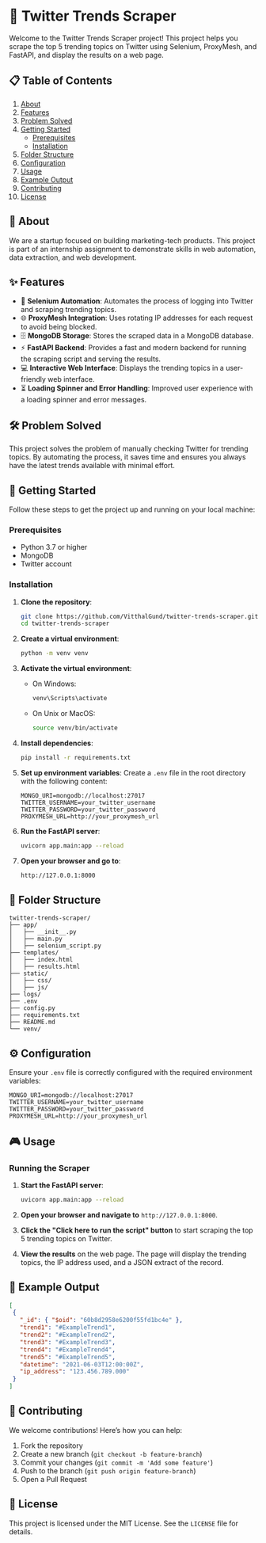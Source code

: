 # 🚀 Twitter Trends Scraper

Welcome to the Twitter Trends Scraper project! This project helps you scrape the top 5 trending topics on Twitter using Selenium, ProxyMesh, and FastAPI, and display the results on a web page.

## 📋 Table of Contents

1. [About](#-about)
2. [Features](#-features)
3. [Problem Solved](#-problem-solved)
4. [Getting Started](#-getting-started)
   - [Prerequisites](#prerequisites)
   - [Installation](#installation)
5. [Folder Structure](#-folder-structure)
6. [Configuration](#-configuration)
7. [Usage](#-usage)
8. [Example Output](#-example-output)
9. [Contributing](#-contributing)
10. [License](#-license)

## 📖 About

We are a startup focused on building marketing-tech products. This project is part of an internship assignment to demonstrate skills in web automation, data extraction, and web development.

## ✨ Features

- 🐍 **Selenium Automation**: Automates the process of logging into Twitter and scraping trending topics.
- 🌐 **ProxyMesh Integration**: Uses rotating IP addresses for each request to avoid being blocked.
- 🗄️ **MongoDB Storage**: Stores the scraped data in a MongoDB database.
- ⚡ **FastAPI Backend**: Provides a fast and modern backend for running the scraping script and serving the results.
- 💻 **Interactive Web Interface**: Displays the trending topics in a user-friendly web interface.
- ⏳ **Loading Spinner and Error Handling**: Improved user experience with a loading spinner and error messages.

## 🛠️ Problem Solved

This project solves the problem of manually checking Twitter for trending topics. By automating the process, it saves time and ensures you always have the latest trends available with minimal effort.

## 🚀 Getting Started

Follow these steps to get the project up and running on your local machine:

### Prerequisites

- Python 3.7 or higher
- MongoDB
- Twitter account

### Installation

1. **Clone the repository**:
   ```bash
   git clone https://github.com/VitthalGund/twitter-trends-scraper.git
   cd twitter-trends-scraper
   ```

2. **Create a virtual environment**:
   ```bash
   python -m venv venv
   ```

3. **Activate the virtual environment**:
   - On Windows:
     ```bash
     venv\Scripts\activate
     ```
   - On Unix or MacOS:
     ```bash
     source venv/bin/activate
     ```

4. **Install dependencies**:
   ```bash
   pip install -r requirements.txt
   ```

5. **Set up environment variables**:
   Create a `.env` file in the root directory with the following content:

   ```env
   MONGO_URI=mongodb://localhost:27017
   TWITTER_USERNAME=your_twitter_username
   TWITTER_PASSWORD=your_twitter_password
   PROXYMESH_URL=http://your_proxymesh_url
   ```

6. **Run the FastAPI server**:
   ```bash
   uvicorn app.main:app --reload
   ```

7. **Open your browser and go to**:
   ```bash
   http://127.0.0.1:8000
   ```

## 📂 Folder Structure

```plaintext
twitter-trends-scraper/
├── app/
│   ├── __init__.py
│   ├── main.py
│   ├── selenium_script.py
├── templates/
│   ├── index.html
│   ├── results.html
├── static/
│   ├── css/
│   ├── js/
├── logs/
├── .env
├── config.py
├── requirements.txt
├── README.md
└── venv/
```

## ⚙️ Configuration

Ensure your `.env` file is correctly configured with the required environment variables:

```env
MONGO_URI=mongodb://localhost:27017
TWITTER_USERNAME=your_twitter_username
TWITTER_PASSWORD=your_twitter_password
PROXYMESH_URL=http://your_proxymesh_url
```

## 🎮 Usage

### Running the Scraper

1. **Start the FastAPI server**:
   ```bash
   uvicorn app.main:app --reload
   ```

2. **Open your browser and navigate to** `http://127.0.0.1:8000`.

3. **Click the "Click here to run the script" button** to start scraping the top 5 trending topics on Twitter.

4. **View the results** on the web page. The page will display the trending topics, the IP address used, and a JSON extract of the record.

## 📄 Example Output

```json
[
 {
   "_id": { "$oid": "60b8d2958e6200f55fd1bc4e" },
   "trend1": "#ExampleTrend1",
   "trend2": "#ExampleTrend2",
   "trend3": "#ExampleTrend3",
   "trend4": "#ExampleTrend4",
   "trend5": "#ExampleTrend5",
   "datetime": "2021-06-03T12:00:00Z",
   "ip_address": "123.456.789.000"
 }
]
```

## 🤝 Contributing

We welcome contributions! Here’s how you can help:

1. Fork the repository
2. Create a new branch (`git checkout -b feature-branch`)
3. Commit your changes (`git commit -m 'Add some feature'`)
4. Push to the branch (`git push origin feature-branch`)
5. Open a Pull Request

## 📜 License

This project is licensed under the MIT License. See the `LICENSE` file for details.

